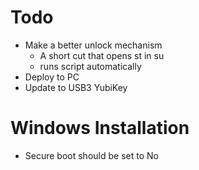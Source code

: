 # Todo 

- Make a better unlock mechanism
   * A short cut that opens st in su
   * runs script automatically
- Deploy to PC
- Update to USB3 YubiKey

# Windows Installation

- Secure boot should be set to No


